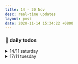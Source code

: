 ```yaml
---
title: 14 - 20 Nov
desc: real-time updates
layout: post
date: 2020-11-14 15:34:22 +0800
---
```


<h3>📅 daily todos</h3>
<details>
<summary>14/11 saturday</summary>
<h3>14/11 saturday</h3>
<p>
📃 <b>to-do</b>
<ul>
    <li>japanese - ◯ ◯</li>
    <li class="done">art</li>
</ul>
</p>
<br><br>
</details>

<details>
<summary>17/11 tuesday</summary>
<h3>17/11 tuesday</h3>
<p>
9:45: Pardon my disappearance for the past two days. I was battling my perpetual existential crisis. Some days I win, some days I don't. Journaling definitely helped put everything back in perspective and I'm feeling a new wave of energy after re-evaluating my life. Let's do our best today~
</p>
<p>
📃 <b>to-do</b>
<ul>
    <li>web dev - ⬤ ⬤ ⬤ ⬤ ◯ ◯ </li>
    <li>japanese - ◯ ◯ ◯ </li>
    <li>art</li>
</ul>
</p>
<br><br>
</details>
